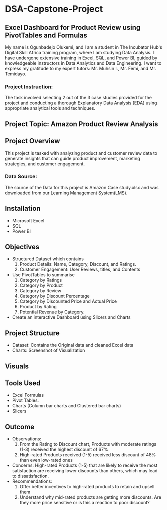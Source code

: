 # DSA-Capstone-Project
## Excel Dashboard for Product Review using PivotTables and Formulas 

My name is Ogunbadejo Olukemi, and I am a student in The Incubator Hub's Digital Skill Africa training program, where I am studying Data Analysis. I have undergone extensive training in Excel, SQL, and Power BI, guided by knowledgeable instructors in Data Analytics and Data Engineering. I want to express my gratitude to my expert tutors: Mr. Muhsin I., Mr. Femi, and Mr. Temidayo.
### Project Instruction:
 The task involved selecting 2 out of the 3 case studies provided for the project and conducting a thorough Explanatory Data Analysis (EDA) using appropriate analytical tools and techniques.
 ## Project Topic: Amazon Product Review Analysis
 ## Project Overview 
 This project is tasked with analyzing product and customer review data to generate insights that can 
 guide product improvement, marketing strategies, and customer engagement. 
 ### Data Source: 
  The source of the Data for this project is Amazon Case study.xlsx and  was downloaded from our Learning Management System(LMS).
  ## Installation
  - Microsoft Excel
  - SQL
  - Power BI
## Objectives
 - Structured Dataset which contains
    1. Product Details: Name, Category, Discount, and Ratings.
    2. Customer Engagement: User Reviews, titles, and Contents
  - Use PivotTables to summarise
     1. Category by Ratings
     2. Category by Product
     3. Category by Review
     4. Category by Discount Percentage
     5. Category by Discounted Price and Actual Price
     6. Product by Rating
     7. Potential Revenue by Category.
   - Create an interactive Dashboard using Slicers and Charts
## Project Structure
 - Dataset: Contains the Original data and cleaned Excel data
 - Charts: Screenshot of Visualization
## Visuals  


## Tools Used
 - Excel Formulas
 - Pivot Tables.
 - Charts (Column bar charts and Clustered bar charts)
 - Slicers
## Outcome
- Observations:
    1. From the Rating to Discount chart, Products with moderate ratings (1-3) received the highest discount of 67%
    2. High-rated Products received (1-5) received less discount of 48% than even low-rated ones
- Concerns:
     High-rated Products (1-5) that are likely to receive the most satisfaction are receiving lower discounts than others, which may lead to dissatisfaction.
- Recommendations:
    1. Offer better incentives to high-rated products to retain and  upsell them
    2. Understand why mid-rated products are getting more discounts. Are they more price sensitive or is this a reaction to poor discount?
  
 
    
